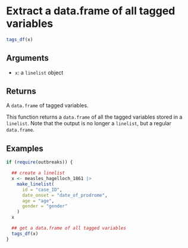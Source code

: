 # Extract a data.frame of all tagged variables

```r
tags_df(x)
```

## Arguments

- `x`: a `linelist` object

## Returns

A `data.frame` of tagged variables.

This function returns a `data.frame` of all the tagged variables stored in a `linelist`. Note that the output is no longer a `linelist`, but a regular `data.frame`.

## Examples

```r
if (require(outbreaks)) {

  ## create a linelist
  x <- measles_hagelloch_1861 |>
    make_linelist(
      id = "case_ID",
      date_onset = "date_of_prodrome",
      age = "age",
      gender = "gender"
    )
  x

  ## get a data.frame of all tagged variables
  tags_df(x)
}
```
